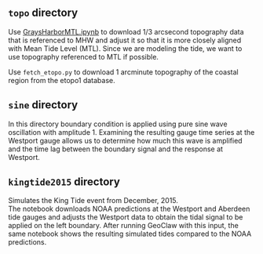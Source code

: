 ## `topo` directory

Use [GraysHarborMTL.ipynb](topo/GraysHarborMTL.html) to download 1/3 arcsecond
topography data that is referenced to MHW and adjust it so that it is 
more closely aligned with Mean Tide Level (MTL). Since we are modeling
the tide, we want to use topography referenced to MTL if possible.

Use `fetch_etopo.py` to download 1 arcminute topography of the coastal
region from the etopo1 database.

## `sine` directory

In this directory boundary condition is applied using
pure sine wave oscillation with amplitude 1. Examining the resulting gauge
time series at the Westport gauge allows us to determine how much this wave
is amplified and the time lag between the boundary signal and the response
at Westport.  

## `kingtide2015` directory

Simulates the King Tide event from December, 2015.  
The notebook downloads NOAA predictions at the Westport and Aberdeen tide gauges and adjusts 
the Westport data to obtain the tidal signal to be applied on the left boundary.
After running GeoClaw with this input, the same notebook shows the
resulting simulated tides compared to the NOAA predictions.
